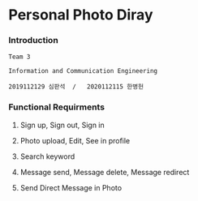 # Personal Photo Diray 

### Introduction
    Team 3
  
    Information and Communication Engineering   
    
    2019112129 심판석  /   2020112115 한병헌

### Functional Requirments
1. Sign up, Sign out, Sign in
 
2. Photo upload, Edit, See in profile
 
3. Search keyword
 
4. Message send, Message delete, Message redirect
 
5. Send Direct Message in Photo
